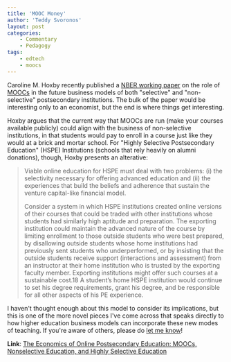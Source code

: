```yaml
---
title: 'MOOC Money'
author: 'Teddy Svoronos'
layout: post
categories:
    - Commentary
    - Pedagogy
tags:
    - edtech
    - moocs
---
```

Caroline M. Hoxby recently published a [NBER working paper](http://www.nber.org/papers/w19816) on the role of [MOOCs](http://www.nber.org/papers/w19816) in the future business models of both "selective" and "non-selective" postsecondary institutions. The bulk of the paper would be interesting only to an economist, but the end is where things get interesting. 

Hoxby argues that the current way that MOOCs are run (make your courses available publicly) could align with the business of non-selective institutions, in that students would pay to enroll in a course just like they would at a brick and mortar school. For "Highly Selective Postsecondary Education" (HSPE) Institutions (schools that rely heavily on alumni donations), though, Hoxby presents an alterative:

> Viable online education for HSPE must deal with two problems: (i) the selectivity necessary for offering advanced education and (ii) the experiences that build the beliefs and adherence that sustain the venture capital-like financial model.
> 
> Consider a system in which HSPE institutions created online versions of their courses that could be traded with other institutions whose students had similarly high aptitude and preparation. The exporting institution could maintain the advanced nature of the course by limiting enrollment to those outside students who were best prepared, by disallowing outside students whose home institutions had previously sent students who underperformed, or by insisting that the outside students receive support (interactions and assessment) from an instructor at their home institution who is trusted by the exporting faculty member. Exporting institutions might offer such courses at a sustainable cost.18 A student’s home HSPE institution would continue to set his degree requirements, grant his degree, and be responsible for all other aspects of his PE experience.

I haven't thought enough about this model to consider its implications, but this is one of the more novel pieces I've come across that speaks directly to how higher education business models can incorporate these new modes of teaching. If you're aware of others, please do [let me know](mailto:tsvoronos@me.com)!

**Link**: [The Economics of Online Postsecondary Education: MOOCs, Nonselective Education, and Highly Selective Education](http://www.nber.org/papers/w19816)
